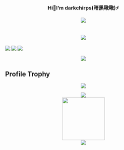 <h3 align="center">Hi👋I’m darkchirps(暗黑啾啾)⚡</h3>

<p align="center">
    <a title="My Blog Site" target="_blank" href="https://darkchirps.github.io/">
        <img src="https://img.shields.io/badge/%E5%8D%9A%E5%AE%A2%20(blog)-darkchirps.github.io-orange" />
    </a>
</p>

<h1 align="center"> 
  <a href="https://sunguoqi.com/"> 
    <img src="https://readme-typing-svg.herokuapp.com/?lines=不为昨日遗憾;把握当下人生&center=true&size=27"> </a> </h1>
    
<span > <img src="https://img.shields.io/badge/-HTML5-E34F26?style=flat-square&logo=html5&logoColor=white" /> <img src="https://img.shields.io/badge/-CSS3-1572B6?style=flat-square&logo=css3" /> <img src="https://img.shields.io/badge/-JavaScript-oringe?style=flat-square&logo=javascript" /> </span>
<div align="center"> <img src="https://visitor-badge.glitch.me/badge?page_id=sun0225SUN" /> </div>

<!--
**darkchirps/darkchirps** is a ✨ _special_ ✨ repository because its `README.md` (this file) appears on your GitHub profile.

Here are some ideas to get you started:

- 🔭 I’m currently working on ...
- 🌱 I’m currently learning ...
- 👯 I’m looking to collaborate on ...
- 🤔 I’m looking for help with ...
- 💬 Ask me about ...
- 📫 How to reach me: ...
- 😄 Pronouns: ...
- ⚡ Fun fact: ...
-->
<h2>Profile Trophy</h2>
<p><div align="center"> <img src="https://github-profile-trophy.vercel.app/?username=sun0225SUN" /> </div></p>

<div align="center"> <img src="https://metrics.lecoq.io/darkchirps?template=classic&config.timezone=Asia%2FShanghai"> </div>

<div align="center"> <img height="137px" src="https://github-readme-stats.vercel.app/api?username=sun0225SUN&hide_title=true&hide_border=true&show_icons=trueline_height=21&text_color=000&icon_color=000&bg_color=0,ea6161,ffc64d,fffc4d,52fa5a&theme=graywhite" /> </div>

<div align="center"> <img src="https://github-readme-stats.vercel.app/api/top-langs/?username=sun0225SUN&hide_title=true&hide_border=true&layout=compact&langs_count=6&text_color=000&icon_color=fff&bg_color=0,52fa5a,4dfcff,c64dff&theme=graywhite" /> </div>


